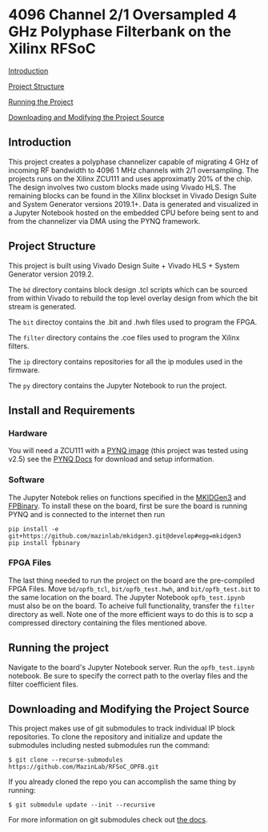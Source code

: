 # 4096 Channel 2/1 Oversampled 4 GHz Polyphase Filterbank on the Xilinx RFSoC

[Introduction](https://github.com/MazinLab/RFSoC_OPFB#introduction)

[Project Structure](https://github.com/MazinLab/RFSoC_OPFB#project-structure)

[Running the Project](https://github.com/MazinLab/RFSoC_OPFB#running-the-project)

[Downloading and Modifying the Project Source](https://github.com/MazinLab/RFSoC_OPFB#running-the-project)

## Introduction

This project creates a polyphase channelizer capable of migrating 4 GHz of incoming RF bandwidth to 4096 1 MHz channels with 2/1 oversampling. The projects runs on the Xilinx ZCU111 and uses approximatly 20% of the chip. The design involves two custom blocks made using Vivado HLS. The remaining blocks can be found in the Xilinx blockset in Vivado Design Suite and System Generator versions 2019.1+. Data is generated and visualized in a Jupyter Notebook hosted on the embedded CPU before being sent to and from the channelizer via DMA using the PYNQ framework.

## Project Structure
This project is built using Vivado Design Suite + Vivado HLS + System Generator version 2019.2.

The `bd` directory contains block design .tcl scripts which can be sourced from within Vivado to rebuild the top level overlay design from which the bit stream is generated.

The `bit` directoy contains the .bit and .hwh files used to program the FPGA.

The `filter` directory contains the .coe files used to program the Xilinx filters.

The `ip` directory contains repositories for all the ip modules used in the firmware.

The `py` directory contains the Jupyter Notebook to run the project.

## Install and Requirements

### Hardware
You will need a ZCU111 with a [PYNQ image](http://www.pynq.io/board.html) (this project was tested using v2.5) see the [PYNQ Docs](https://pynq.readthedocs.io/en/v2.5.1/) for download and setup information.

### Software
The Jupyter Notebok relies on functions specified in the [MKIDGen3](https://github.com/MazinLab/MKIDGen3/tree/master) and [FPBinary](https://github.com/smlgit/fpbinary). To install these on the board, first be sure the board is running PYNQ and is connected to the internet then run
```
pip install -e git+https://github.com/mazinlab/mkidgen3.git@develop#egg=mkidgen3
pip install fpbinary
```
### FPGA Files
The last thing needed to run the project on the board are the pre-compiled FPGA Files. Move `bd/opfb_tcl`, `bit/opfb_test.hwh`, and `bit/opfb_test.bit` to the same location on the board. The Jupyter Notebook `opfb_test.ipynb` must also be on the board. To acheive full functionality, transfer the `filter` directory as well. Note one of the more efficient ways to do this is to scp a compressed directory containing the files mentioned above.

## Running the project
Navigate to the board's Jupyter Notebook server. Run the `opfb_test.ipynb` notebook. Be sure to specify the correct path to the overlay files and the filter coefficient files.

## Downloading and Modifying the Project Source

This project makes use of git submodules to track individual IP block repositories. To clone the repository and initialize and update the submodules including nested submodules run the command:
```
$ git clone --recurse-submodules https://github.com/MazinLab/RFSoC_OPFB.git
```
If you already cloned the repo you can accomplish the same thing by running:
```
$ git submodule update --init --recursive
```
For more information on git submodules check out [the docs](https://git-scm.com/book/en/v2/Git-Tools-Submodules).

